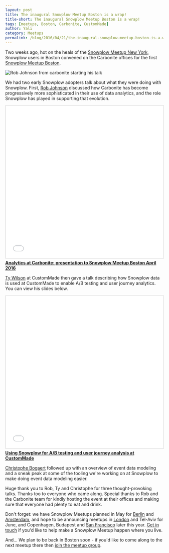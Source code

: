 ```yaml
---
layout: post
title: The inaugural Snowplow Meetup Boston is a wrap!
title-short: The inaugural Snowplow Meetup Boston is a wrap!
tags: [meetups, Boston, Carbonite, CustomMade]
author: Yali
category: Meetups
permalink: /blog/2016/04/21/the-inaugural-snowplow-meetup-boston-is-a-wrap/
---
```


Two weeks ago, hot on the heals of the [Snowplow Meetup New York][ny-meetup], Snowplow users in Boston convened on the Carbonite offices for the first [Snowplow Meetup Boston][boston-meetup].

![Rob Johnson from carbonite starting his talk][img1]

We had two early Snowplow adopters talk about what they were doing with Snowplow. First, [Rob Johnson][rob-linkedin] discussed how Carbonite has become progressively more sophisticated in their use of data analytics, and the role Snowplow has played in supporting that evolution.

<!--more-->

<div class="iframe-container">
    <iframe src="//www.slideshare.net/slideshow/embed_code/key/qjq8vum7mvZ5OV" width="595" height="485" frameborder="0" marginwidth="0" marginheight="0" scrolling="no" style="border:1px solid #CCC; border-width:1px; margin-bottom:5px; max-width: 100%;" allowfullscreen>     </iframe>
</div> <div style="margin-bottom:5px"> <strong> <a href="//www.slideshare.net/yalisassoon/analytics-at-carbonite-presentation-to-snowplow-meetup-boston-april-2016" title="Analytics at Carbonite: presentation to Snowplow Meetup Boston April 2016" target="_blank">Analytics at Carbonite: presentation to Snowplow Meetup Boston April 2016</a> </strong> </strong> </div>

[Ty Wilson][ty-linked] at CustomMade then gave a talk describing how Snowplow data is used at CustomMade to enable A/B testing and user journey analytics. You can view his slides below.

<div class="iframe-container">
    <iframe src="//www.slideshare.net/slideshow/embed_code/key/6QT9uC3MDrBKWo" width="595" height="485" frameborder="0" marginwidth="0" marginheight="0" scrolling="no" style="border:1px solid #CCC; border-width:1px; margin-bottom:5px; max-width: 100%;" allowfullscreen>     </iframe>
</div> <div style="margin-bottom:5px"> <strong> <a href="//www.slideshare.net/yalisassoon/using-snowplow-for-ab-testing-and-user-journey-analysis-at-custommade" title="Using Snowplow for A/B testing and user journey analysis at CustomMade" target="_blank">Using Snowplow for A/B testing and user journey analysis at CustomMade</a> </strong>  </div>

[Christophe Bogaert][christophe] followed up with an overview of event data modeling and a sneak peak at some of the tooling we're working on at Snowplow to make doing event data modeling easier.

Huge thank you to Rob, Ty and Christophe for three thought-provoking talks. Thanks too to everyone who came along. Special thanks to Rob and the Carbonite team for kindly hosting the event at their offices and making sure that everyone had plenty to eat and drink.

Don't forget: we have Snowplow Meetups planned in May for [Berlin][berlin-meetup] and [Amsterdam][amsterdam-meetup], and hope to be announcing meetups in [London][london-meetup] and Tel-Aviv for June, and Copenhagen, Budapest and [San Francisco][sf-meetup] later this year. [Get in touch][contact] if you'd like to help make a Snowplow Meetup happen where you live.

And... We plan to be back in Boston soon - if you'd like to come along to the next meetup there then [join the meetup group][boston-meetup].


[img1]: /assets/img/blog/2016/04/rob-johnson-carbonite-talk.png
[boston-meetup]: http://www.meetup.com/Snowplow-Analytics-Boston/
[ny-meetup]: http://www.meetup.com/Snowplow-Analytics-New-York/
[sf-meetup]: http://www.meetup.com/Snowplow-Analytics-San-Francisco/
[rob-linkedin]: https://www.linkedin.com/in/robert-johnson-bbb3381
[ty-linked]: https://www.linkedin.com/in/tylerdwilson
[carbonite]: https://www.carbonite.com/
[custommade]: http://www.custommade.com/
[christophe]: /blog/authors/christophe/
[berlin-meetup]: http://www.meetup.com/Snowplow-Analytics-Berlin/
[amsterdam-meetup]: http://www.meetup.com/Snowplow-Analytics-Amsterdam/
[london-meetup]: http://www.meetup.com/Snowplow-Analytics-London/
[contact]: /contact/
